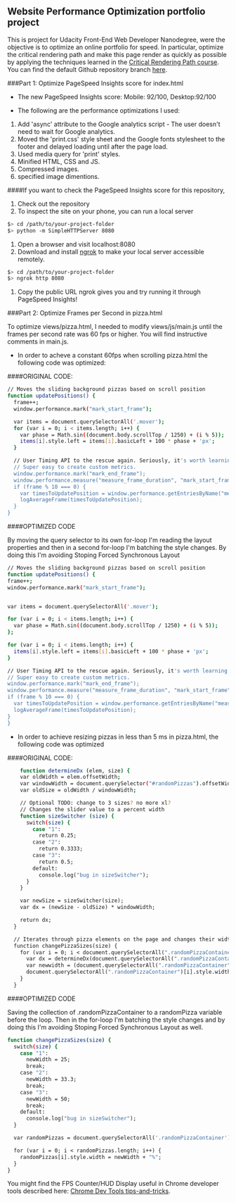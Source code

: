 ## Website Performance Optimization portfolio project

This is project for Udacity Front-End Web Developer Nanodegree, were the objective is to optimize an online portfolio for speed. In particular, optimize the critical rendering path and make this page render as quickly as possible by applying the techniques learned in the [Critical Rendering Path course](https://www.udacity.com/course/ud884). You can find the default Github repository branch [here](https://github.com/udacity/frontend-nanodegree-mobile-portfolio).

###Part 1: Optimize PageSpeed Insights score for index.html

* The new PageSpeed Insights score: Mobile: 92/100, Desktop:92/100

* The following are the performance optimizations I used:

1. Add 'async' attribute to the Google analytics script - The user doesn't need to wait for Google analytics. 
2. Moved the 'print.css' style sheet and the Google fonts stylesheet to the footer and delayed loading until after the page load. 
3. Used media query for 'print' styles.
4. Minified HTML, CSS and JS.
5. Compressed images.
6. specified image dimentions.

####If you want to check the PageSpeed Insights score for this repository,

1. Check out the repository
1. To inspect the site on your phone, you can run a local server

  ```bash
  $> cd /path/to/your-project-folder
  $> python -m SimpleHTTPServer 8080
  ```

1. Open a browser and visit localhost:8080
1. Download and install [ngrok](https://ngrok.com/) to make your local server accessible remotely.

  ``` bash
  $> cd /path/to/your-project-folder
  $> ngrok http 8080
  ```

1. Copy the public URL ngrok gives you and try running it through PageSpeed Insights!


###Part 2: Optimize Frames per Second in pizza.html

To optimize views/pizza.html, I needed to modify views/js/main.js until the frames per second rate was 60 fps or higher. You will find instructive comments in main.js. 

* In order to acheve a constant 60fps when scrolling pizza.html the following code was optimized:

####ORIGINAL CODE:

```bash
// Moves the sliding background pizzas based on scroll position
function updatePositions() {
  frame++;
  window.performance.mark("mark_start_frame");

  var items = document.querySelectorAll('.mover');
  for (var i = 0; i < items.length; i++) {
    var phase = Math.sin((document.body.scrollTop / 1250) + (i % 5));
    items[i].style.left = items[i].basicLeft + 100 * phase + 'px';
  }

  // User Timing API to the rescue again. Seriously, it's worth learning.
  // Super easy to create custom metrics.
  window.performance.mark("mark_end_frame");
  window.performance.measure("measure_frame_duration", "mark_start_frame", "mark_end_frame");
  if (frame % 10 === 0) {
    var timesToUpdatePosition = window.performance.getEntriesByName("measure_frame_duration");
    logAverageFrame(timesToUpdatePosition);
  }
}
  ```

####OPTIMIZED CODE

By moving the query selector to its own for-loop I'm reading the layout properties and then in a second for-loop I'm batching the style changes. By doing this I'm avoiding Stoping Forced Synchronous Layout

  ```bash
  // Moves the sliding background pizzas based on scroll position
function updatePositions() {
  frame++;
  window.performance.mark("mark_start_frame");


  var items = document.querySelectorAll('.mover');

  for (var i = 0; i < items.length; i++) {
    var phase = Math.sin((document.body.scrollTop / 1250) + (i % 5));
  };

  for (var i = 0; i < items.length; i++) {
    items[i].style.left = items[i].basicLeft + 100 * phase + 'px';
  }

  // User Timing API to the rescue again. Seriously, it's worth learning.
  // Super easy to create custom metrics.
  window.performance.mark("mark_end_frame");
  window.performance.measure("measure_frame_duration", "mark_start_frame", "mark_end_frame");
  if (frame % 10 === 0) {
    var timesToUpdatePosition = window.performance.getEntriesByName("measure_frame_duration");
    logAverageFrame(timesToUpdatePosition);
  }
}
  ```
* In order to achieve resizing pizzas in less than 5 ms in pizza.html, the following code was optimized

####ORIGINAL CODE:

```bash
    function determineDx (elem, size) {
    var oldWidth = elem.offsetWidth;
    var windowWidth = document.querySelector("#randomPizzas").offsetWidth;
    var oldSize = oldWidth / windowWidth;

    // Optional TODO: change to 3 sizes? no more xl?
    // Changes the slider value to a percent width
    function sizeSwitcher (size) {
      switch(size) {
        case "1":
          return 0.25;
        case "2":
          return 0.3333;
        case "3":
          return 0.5;
        default:
          console.log("bug in sizeSwitcher");
      }
    }

    var newSize = sizeSwitcher(size);
    var dx = (newSize - oldSize) * windowWidth;

    return dx;
  }

  // Iterates through pizza elements on the page and changes their widths
  function changePizzaSizes(size) {
    for (var i = 0; i < document.querySelectorAll(".randomPizzaContainer").length; i++) {
      var dx = determineDx(document.querySelectorAll(".randomPizzaContainer")[i], size);
      var newwidth = (document.querySelectorAll(".randomPizzaContainer")[i].offsetWidth + dx) + 'px';
      document.querySelectorAll(".randomPizzaContainer")[i].style.width = newwidth;
    }
  }
  ```

####OPTIMIZED CODE

Saving the collection of .randomPizzaContainer to a randomPizza variable before the loop. 
Then in the for-loop I'm batching the style changes and by doing this I'm avoiding Stoping Forced Synchronous Layout as well.

  ```bash
  function changePizzaSizes(size) {
    switch(size) {
      case "1":
        newWidth = 25;
        break;
      case "2":
        newWidth = 33.3;
        break;
      case "3":
        newWidth = 50;
        break;
      default:
        console.log("bug in sizeSwitcher");
    }

    var randomPizzas = document.querySelectorAll('.randomPizzaContainer');

    for (var i = 0; i < randomPizzas.length; i++) {
      randomPizzas[i].style.width = newWidth + "%";
    }
  }
  ```

You might find the FPS Counter/HUD Display useful in Chrome developer tools described here: [Chrome Dev Tools tips-and-tricks](https://developer.chrome.com/devtools/docs/tips-and-tricks).

